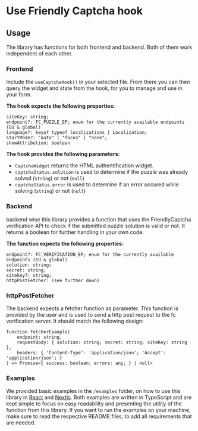 # Use Friendly Captcha hook
## Usage
The library has functions for both frontend and backend. Both of them work independent of each other.

### Frontend
Include the `useCaptchaHook()` in your selected file. From there you can then query the widget
and state from the hook, for you to manage and use in your form.

<b>The hook expects the following properties:</b><br/>
```
siteKey: string;
endpoint?: FC_PUZZLE_EP; enum for the currently available endpoints (EU & global)
language?: keyof typeof localizations | Localization;
startMode?: "auto" | "focus" | "none";
showAttribution: boolean
```

<b>The hook provides the following parameters:</b><br/>
- `CaptchaWidget` returns the HTML authentification widget.
- `captchaStatus.solution` is used to determine if the puzzle was already solved (`string`) or not (`null`)
- `captchaStatus.error` is used to determine if an error occured while solving (`string`) or not (`null`)

### Backend
backend wise this library provides a function that uses the FriendlyCaptcha verification
API to check if the submitted puzzle solution is valid or not. It returns a boolean for further
handling in your own code.

<b>The function expects the following properties:</b><br/>
```
endpoint?: FC_VERIFICATION_EP; enum for the currently available endpoints (EU & global)
solution: string;
secret: string;
sitekey?: string;
httpPostFetcher: (see further down)
```

### httpPostFetcher
The backend expects a fetcher function as parameter. This function is provided by the user
and is used to send a http post request to the fc verification server. It should match the following design:
```
function fetcherExample(
    endpoint: string,
    requestBody: { solution: string; secret: string; siteKey: string },
    headers: { 'Content-Type': 'application/json'; 'Accept': 'application/json'; }
) => Promise<{ success: boolean; errors: any; } | null>
```

### Examples
We provided basic examples in the `/examples` folder, on how to use this library in [React](https://github.com/aacn/use-friendly-captcha/tree/main/examples/react-example) and [Nextjs](https://github.com/aacn/use-friendly-captcha/tree/main/examples/nextjs).
Both examples are written in TypeScript and are kept simple to focus on easy readability and presenting the utility of the function from this library.
If you want to run the examples on your machine, make sure to read the respective README files,
to add all requirements that are needed.
